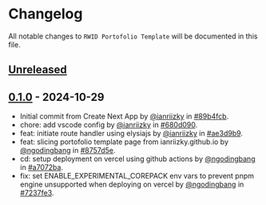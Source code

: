 # Changelog

All notable changes to `RWID Portofolio Template` will be documented in this file.

## [Unreleased](https://github.com/ngodingbang/rwid-portofolio/compare/0.1.0...develop)

## [0.1.0](https://github.com/ngodingbang/rwid-portofolio/releases/tag/0.1.0) - 2024-10-29

- Initial commit from Create Next App by [@ianriizky](https://github.com/ianriizky) in [#89b4fcb](https://github.com/ngodingbang/rwid-portofolio/commit/89b4fcbf03f572d146d287f0476ec3fb43f2cb28).
- chore: add vscode config by [@ianriizky](https://github.com/ianriizky) in [#680d090](https://github.com/ngodingbang/rwid-portofolio/commit/680d090563c8dcea6d18141b6e38334cd981efd8).
- feat: initiate route handler using elysiajs by [@ianriizky](https://github.com/ianriizky) in [#ae3d9b9](https://github.com/ngodingbang/rwid-portofolio/commit/ae3d9b92a9bb57c11b73ea61e98cb49c8f112886).
- feat: slicing portofolio template page from ianriizky.github.io by [@ngodingbang](https://github.com/ngodingbang) in [#8757d5e](https://github.com/ngodingbang/rwid-portofolio/commit/8757d5e58321d159f4944c229e969646ebc63b06).
- cd: setup deployment on vercel using github actions by [@ngodingbang](https://github.com/ngodingbang) in [#a7072ba](https://github.com/ngodingbang/rwid-portofolio/commit/a7072ba64ad43c9336d80764e2f21b7e843946ce).
- fix: set ENABLE_EXPERIMENTAL_COREPACK env vars to prevent pnpm engine unsupported when deploying on vercel by [@ngodingbang](https://github.com/ngodingbang) in [#7237fe3](https://github.com/ngodingbang/rwid-portofolio/commit/7237fe3e7bdaaff50c9380878dfafea61aa3c982).
